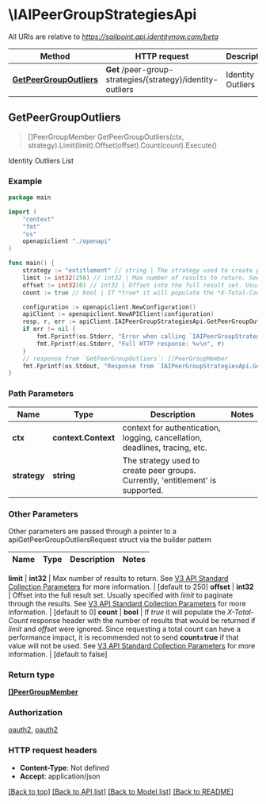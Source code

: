 # \IAIPeerGroupStrategiesApi

All URIs are relative to *https://sailpoint.api.identitynow.com/beta*

Method | HTTP request | Description
------------- | ------------- | -------------
[**GetPeerGroupOutliers**](IAIPeerGroupStrategiesApi.md#GetPeerGroupOutliers) | **Get** /peer-group-strategies/{strategy}/identity-outliers | Identity Outliers List



## GetPeerGroupOutliers

> []PeerGroupMember GetPeerGroupOutliers(ctx, strategy).Limit(limit).Offset(offset).Count(count).Execute()

Identity Outliers List



### Example

```go
package main

import (
    "context"
    "fmt"
    "os"
    openapiclient "./openapi"
)

func main() {
    strategy := "entitlement" // string | The strategy used to create peer groups. Currently, 'entitlement' is supported.
    limit := int32(250) // int32 | Max number of results to return. See [V3 API Standard Collection Parameters](https://developer.sailpoint.com/idn/api/standard-collection-parameters) for more information. (optional) (default to 250)
    offset := int32(0) // int32 | Offset into the full result set. Usually specified with *limit* to paginate through the results. See [V3 API Standard Collection Parameters](https://developer.sailpoint.com/idn/api/standard-collection-parameters) for more information. (optional) (default to 0)
    count := true // bool | If *true* it will populate the *X-Total-Count* response header with the number of results that would be returned if *limit* and *offset* were ignored.  Since requesting a total count can have a performance impact, it is recommended not to send **count=true** if that value will not be used.  See [V3 API Standard Collection Parameters](https://developer.sailpoint.com/idn/api/standard-collection-parameters) for more information. (optional) (default to false)

    configuration := openapiclient.NewConfiguration()
    apiClient := openapiclient.NewAPIClient(configuration)
    resp, r, err := apiClient.IAIPeerGroupStrategiesApi.GetPeerGroupOutliers(context.Background(), strategy).Limit(limit).Offset(offset).Count(count).Execute()
    if err != nil {
        fmt.Fprintf(os.Stderr, "Error when calling `IAIPeerGroupStrategiesApi.GetPeerGroupOutliers``: %v\n", err)
        fmt.Fprintf(os.Stderr, "Full HTTP response: %v\n", r)
    }
    // response from `GetPeerGroupOutliers`: []PeerGroupMember
    fmt.Fprintf(os.Stdout, "Response from `IAIPeerGroupStrategiesApi.GetPeerGroupOutliers`: %v\n", resp)
}
```

### Path Parameters


Name | Type | Description  | Notes
------------- | ------------- | ------------- | -------------
**ctx** | **context.Context** | context for authentication, logging, cancellation, deadlines, tracing, etc.
**strategy** | **string** | The strategy used to create peer groups. Currently, &#39;entitlement&#39; is supported. | 

### Other Parameters

Other parameters are passed through a pointer to a apiGetPeerGroupOutliersRequest struct via the builder pattern


Name | Type | Description  | Notes
------------- | ------------- | ------------- | -------------

 **limit** | **int32** | Max number of results to return. See [V3 API Standard Collection Parameters](https://developer.sailpoint.com/idn/api/standard-collection-parameters) for more information. | [default to 250]
 **offset** | **int32** | Offset into the full result set. Usually specified with *limit* to paginate through the results. See [V3 API Standard Collection Parameters](https://developer.sailpoint.com/idn/api/standard-collection-parameters) for more information. | [default to 0]
 **count** | **bool** | If *true* it will populate the *X-Total-Count* response header with the number of results that would be returned if *limit* and *offset* were ignored.  Since requesting a total count can have a performance impact, it is recommended not to send **count&#x3D;true** if that value will not be used.  See [V3 API Standard Collection Parameters](https://developer.sailpoint.com/idn/api/standard-collection-parameters) for more information. | [default to false]

### Return type

[**[]PeerGroupMember**](PeerGroupMember.md)

### Authorization

[oauth2](../README.md#oauth2), [oauth2](../README.md#oauth2)

### HTTP request headers

- **Content-Type**: Not defined
- **Accept**: application/json

[[Back to top]](#) [[Back to API list]](../README.md#documentation-for-api-endpoints)
[[Back to Model list]](../README.md#documentation-for-models)
[[Back to README]](../README.md)

